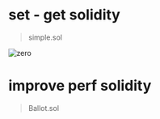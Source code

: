 
# set - get solidity

> simple.sol

![zero](https://github.com/alienflip/zku/blob/main/week_0/Screenshot%20(16).png)

# improve perf solidity

> Ballot.sol
